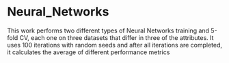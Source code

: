 # Neural_Networks
This work performs two different types of Neural Networks training and 5-fold CV, each one on three datasets that differ in three of the attributes. It uses 100 iterations with random seeds and after all iterations are completed, it calculates the average of different performance metrics
